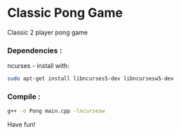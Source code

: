 # Classic Pong Game
Classic 2 player pong game 

### Dependencies : 
ncurses - install with:
```bash 
sudo apt-get install libncurses5-dev libncursesw5-dev
```

### Compile : 
```bash
g++ -o Pong main.cpp -lncursesw
```
Have fun!
